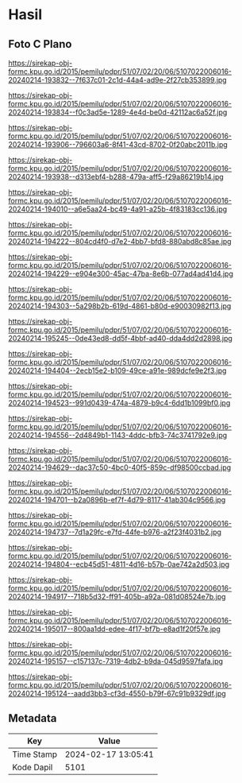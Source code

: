 # Hasil

## Foto C Plano

https://sirekap-obj-formc.kpu.go.id/2015/pemilu/pdpr/51/07/02/20/06/5107022006016-20240214-193832--7f637c01-2c1d-44a4-ad9e-2f27cb353899.jpg

https://sirekap-obj-formc.kpu.go.id/2015/pemilu/pdpr/51/07/02/20/06/5107022006016-20240214-193834--f0c3ad5e-1289-4e4d-be0d-42112ac6a52f.jpg

https://sirekap-obj-formc.kpu.go.id/2015/pemilu/pdpr/51/07/02/20/06/5107022006016-20240214-193906--796603a6-8f41-43cd-8702-0f20abc2011b.jpg

https://sirekap-obj-formc.kpu.go.id/2015/pemilu/pdpr/51/07/02/20/06/5107022006016-20240214-193938--d313ebf4-b288-479a-aff5-f29a86219b14.jpg

https://sirekap-obj-formc.kpu.go.id/2015/pemilu/pdpr/51/07/02/20/06/5107022006016-20240214-194010--a6e5aa24-bc49-4a91-a25b-4f83183cc136.jpg

https://sirekap-obj-formc.kpu.go.id/2015/pemilu/pdpr/51/07/02/20/06/5107022006016-20240214-194222--804cd4f0-d7e2-4bb7-bfd8-880abd8c85ae.jpg

https://sirekap-obj-formc.kpu.go.id/2015/pemilu/pdpr/51/07/02/20/06/5107022006016-20240214-194229--e904e300-45ac-47ba-8e6b-077ad4ad41d4.jpg

https://sirekap-obj-formc.kpu.go.id/2015/pemilu/pdpr/51/07/02/20/06/5107022006016-20240214-194303--5a298b2b-619d-4861-b80d-e90030982f13.jpg

https://sirekap-obj-formc.kpu.go.id/2015/pemilu/pdpr/51/07/02/20/06/5107022006016-20240214-195245--0de43ed8-dd5f-4bbf-ad40-dda4dd2d2898.jpg

https://sirekap-obj-formc.kpu.go.id/2015/pemilu/pdpr/51/07/02/20/06/5107022006016-20240214-194404--2ecb15e2-b109-49ce-a91e-989dcfe9e2f3.jpg

https://sirekap-obj-formc.kpu.go.id/2015/pemilu/pdpr/51/07/02/20/06/5107022006016-20240214-194523--991d0439-474a-4879-b9c4-6dd1b1099bf0.jpg

https://sirekap-obj-formc.kpu.go.id/2015/pemilu/pdpr/51/07/02/20/06/5107022006016-20240214-194556--2d4849b1-1143-4ddc-bfb3-74c3741792e9.jpg

https://sirekap-obj-formc.kpu.go.id/2015/pemilu/pdpr/51/07/02/20/06/5107022006016-20240214-194629--dac37c50-4bc0-40f5-859c-df98500ccbad.jpg

https://sirekap-obj-formc.kpu.go.id/2015/pemilu/pdpr/51/07/02/20/06/5107022006016-20240214-194701--b2a0896b-ef7f-4d79-8117-41ab304c9566.jpg

https://sirekap-obj-formc.kpu.go.id/2015/pemilu/pdpr/51/07/02/20/06/5107022006016-20240214-194737--7d1a29fc-e7fd-44fe-b976-a2f23f4031b2.jpg

https://sirekap-obj-formc.kpu.go.id/2015/pemilu/pdpr/51/07/02/20/06/5107022006016-20240214-194804--ecb45d51-4811-4d16-b57b-0ae742a2d503.jpg

https://sirekap-obj-formc.kpu.go.id/2015/pemilu/pdpr/51/07/02/20/06/5107022006016-20240214-194917--718b5d32-ff91-405b-a92a-081d08524e7b.jpg

https://sirekap-obj-formc.kpu.go.id/2015/pemilu/pdpr/51/07/02/20/06/5107022006016-20240214-195017--800aa1dd-edee-4f17-bf7b-e8ad1f20f57e.jpg

https://sirekap-obj-formc.kpu.go.id/2015/pemilu/pdpr/51/07/02/20/06/5107022006016-20240214-195157--c157137c-7319-4db2-b9da-045d9597fafa.jpg

https://sirekap-obj-formc.kpu.go.id/2015/pemilu/pdpr/51/07/02/20/06/5107022006016-20240214-195124--aadd3bb3-cf3d-4550-b79f-67c91b9329df.jpg


## Metadata

| Key        | Value               |
| ---------- | ------------------- |
| Time Stamp | 2024-02-17 13:05:41 |
| Kode Dapil | 5101                |



